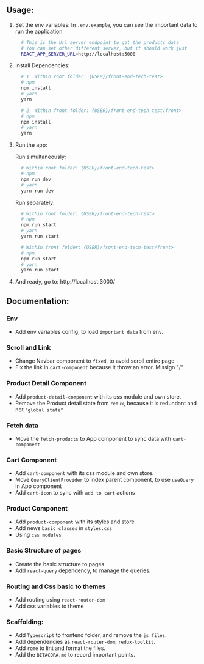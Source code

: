 ## Usage:
1. Set the env variables:
    In `.env.example`, you can see the important data to run the application
    ```sh
      # This is the Url server endpoint to get the products data
      # You can set other different server, but it should work just
      REACT_APP_SERVER_URL=http://localhost:5000
    ```
2. Install Dependencies:
    ```sh
      # 1. Within root folder: {USER}/front-end-tech-test>
      # npm
      npm install
      # yarn 
      yarn

      # 2. Within front folder: {USER}/front-end-tech-test/front>
      # npm
      npm install
      # yarn 
      yarn
    ```

3. Run the app:

    Run simultaneously:
    ```sh
      # Within root folder: {USER}/front-end-tech-test>
      # npm
      npm run dev
      # yarn 
      yarn run dev
    ```

    Run separately:
    ```sh
      # Within root folder: {USER}/front-end-tech-test>
      # npm
      npm run start
      # yarn 
      yarn run start

      # Within front folder: {USER}/front-end-tech-test/front>
      # npm
      npm run start
      # yarn 
      yarn run start
    ```

4. And ready, go to: http://localhost:3000/

## Documentation:

### Env
- Add env variables config, to load `important data` from env.


### Scroll and Link
- Change Navbar component to `fixed`, to avoid scroll entire page
- Fix the link in `cart-component` because it throw an error. Missign "/"


### Product Detail Component
- Add `product-detail-component` with its css module and own store.
- Remove the Product detail state from `redux`, because it is redundant and not `"global state"`

### Fetch data
- Move the `fetch-products` to App component to sync data with `cart-component`

### Cart Component
- Add `cart-component` with its css module and own store.
- Move `QueryClientProvider` to index parent component, to use `useQuery` in App component
- Add `cart-icon` to sync with `add to cart` actions

### Product Component
- Add `product-component` with its styles and store
- Add news `basic classes` in `styles.css`
- Using `css modules`


### Basic Structure of pages
- Create the basic structure to pages.
- Add `react-query` dependency, to manage the queries.

### Routing and Css basic to themes
- Add routing using `react-router-dom`
- Add css variables to theme

### Scaffolding:

- Add `Typescript` to frontend folder, and remove the `js files`.
- Add dependencies as `react-router-dom`, `redux-toolkit`.
- Add `rome` to lint and format the files.
- Add the `BITACORA.md` to record important points.